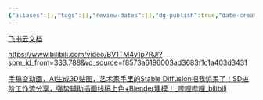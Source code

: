 ```yaml
---
{"aliases":[],"tags":[],"review-dates":[],"dg-publish":true,"date-created":"2024-05-24-Fri, 6:40:41 pm","date-modified":"2024-05-27-Mon, 10:36:16 pm","permalink":"/programming/ai-generator/stable-diffusion/comfyUI/","dgPassFrontmatter":true}
---
```



[飞书云文档](https://waytoagi.feishu.cn/wiki/TERlwXlJTikRwFkOYMqcoFkbnag)

https://www.bilibili.com/video/BV1TM4y1p7RJ/?spm_id_from=333.788&vd_source=f8573a6196003ad3683f1c1a403d3431

[手稿变动画，AI生成3D贴图，艺术家手里的Stable Diffusion把我惊呆了！SD进阶工作流分享，强势辅助插画线稿上色+Blender建模！\_哔哩哔哩\_bilibili](https://www.bilibili.com/video/BV1ma4y1z7Cs/?spm_id_from=333.788&vd_source=f8573a6196003ad3683f1c1a403d3431)
